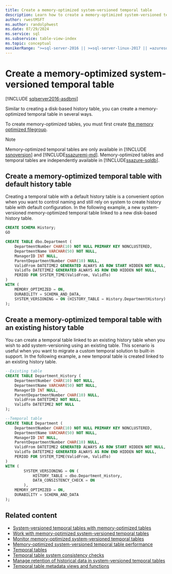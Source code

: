 ```yaml
---
title: Create a memory-optimized system-versioned temporal table
description: Learn how to create a memory-optimized system-versioned temporal table.
author: rwestMSFT
ms.author: randolphwest
ms.date: 07/29/2024
ms.service: sql
ms.subservice: table-view-index
ms.topic: conceptual
monikerRange: ">=sql-server-2016 || >=sql-server-linux-2017 || =azuresqldb-mi-current"
---
```

# Create a memory-optimized system-versioned temporal table

[!INCLUDE [sqlserver2016-asdbmi](../../includes/applies-to-version/sqlserver2016-asdbmi.md)]

Similar to creating a disk-based history table, you can create a memory-optimized temporal table in several ways.

To create memory-optimized tables, you must first create [the memory optimized filegroup](../in-memory-oltp/the-memory-optimized-filegroup.md).

> [!NOTE]  
> Memory-optimized temporal tables are only available in [!INCLUDE [ssnoversion](../../includes/ssnoversion-md.md)] and [!INCLUDE[ssazuremi-md](../../includes/ssazuremi-md.md)]. Memory-optimized tables and temporal tables are independently available in [!INCLUDE[ssazure-sqldb](../../includes/ssazure-sqldb.md)].

## Create a memory-optimized temporal table with default history table

Creating a temporal table with a default history table is a convenient option when you want to control naming and still rely on system to create history table with default configuration. In the following example, a new system-versioned memory-optimized temporal table linked to a new disk-based history table.

```sql
CREATE SCHEMA History;
GO

CREATE TABLE dbo.Department (
    DepartmentNumber CHAR(10) NOT NULL PRIMARY KEY NONCLUSTERED,
    DepartmentName VARCHAR(50) NOT NULL,
    ManagerID INT NULL,
    ParentDepartmentNumber CHAR(10) NULL,
    ValidFrom DATETIME2 GENERATED ALWAYS AS ROW START HIDDEN NOT NULL,
    ValidTo DATETIME2 GENERATED ALWAYS AS ROW END HIDDEN NOT NULL,
    PERIOD FOR SYSTEM_TIME(ValidFrom, ValidTo)
)
WITH (
    MEMORY_OPTIMIZED = ON,
    DURABILITY = SCHEMA_AND_DATA,
    SYSTEM_VERSIONING = ON (HISTORY_TABLE = History.DepartmentHistory)
);
```

## Create a memory-optimized temporal table with an existing history table

You can create a temporal table linked to an existing history table when you wish to add system-versioning using an existing table. This scenario is useful when you want to migrate a custom temporal solution to built-in support. In the following example, a new temporal table is created linked to an existing history table.

```sql
--Existing table
CREATE TABLE Department_History (
    DepartmentNumber CHAR(10) NOT NULL,
    DepartmentName VARCHAR(50) NOT NULL,
    ManagerID INT NULL,
    ParentDepartmentNumber CHAR(10) NULL,
    ValidFrom DATETIME2 NOT NULL,
    ValidTo DATETIME2 NOT NULL
);

--Temporal table
CREATE TABLE Department (
    DepartmentNumber CHAR(10) NOT NULL PRIMARY KEY NONCLUSTERED,
    DepartmentName VARCHAR(50) NOT NULL,
    ManagerID INT NULL,
    ParentDepartmentNumber CHAR(10) NULL,
    ValidFrom DATETIME2 GENERATED ALWAYS AS ROW START HIDDEN NOT NULL,
    ValidTo DATETIME2 GENERATED ALWAYS AS ROW END HIDDEN NOT NULL,
    PERIOD FOR SYSTEM_TIME(ValidFrom, ValidTo)
)
WITH (
        SYSTEM_VERSIONING = ON (
            HISTORY_TABLE = dbo.Department_History,
            DATA_CONSISTENCY_CHECK = ON
        ),
    MEMORY_OPTIMIZED = ON,
    DURABILITY = SCHEMA_AND_DATA
);
```

## Related content

- [System-versioned temporal tables with memory-optimized tables](system-versioned-temporal-tables-with-memory-optimized-tables.md)
- [Work with memory-optimized system-versioned temporal tables](working-with-memory-optimized-system-versioned-temporal-tables.md)
- [Monitor memory-optimized system-versioned temporal tables](monitoring-memory-optimized-system-versioned-temporal-tables.md)
- [Memory-optimized system-versioned temporal table performance](memory-optimized-system-versioned-temporal-tables-performance.md)
- [Temporal tables](temporal-tables.md)
- [Temporal table system consistency checks](temporal-table-system-consistency-checks.md)
- [Manage retention of historical data in system-versioned temporal tables](manage-retention-of-historical-data-in-system-versioned-temporal-tables.md)
- [Temporal table metadata views and functions](temporal-table-metadata-views-and-functions.md)
